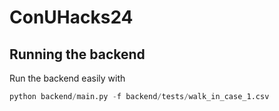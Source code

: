 # ConUHacks24

## Running the backend
Run the backend easily with
```python
python backend/main.py -f backend/tests/walk_in_case_1.csv
```
